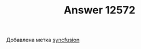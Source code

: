 ﻿---
title: "Answer 12572"
se.owner.user_id: 1984
se.owner.display_name: "Nofate"
se.owner.link: "https://ru.meta.stackoverflow.com/users/1984/nofate"
se.answer_id: 12572
se.question_id: 12571
se.post_type: answer
se.is_accepted: True
---
<p>Добавлена метка <a href="https://ru.stackoverflow.com/questions/tagged/syncfusion" class="post-tag" title="показать вопросы с меткой [syncfusion]" aria-label="показать вопросы с меткой [syncfusion]" rel="tag" aria-labelledby="tag-syncfusion-tooltip-container">syncfusion</a></p>
